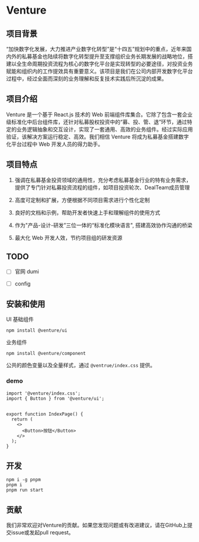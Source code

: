 ﻿# Venture

## 项目背景
“加快数字化发展，大力推进产业数字化转型”是“十四五”规划中的重点，近年来国内外的私募基金也陆续将数字化转型提升至支撑组织业务长期发展的战略地位，搭建以全生命周期投资流程为核心的数字化平台是实现转型的必要途径，对投资业务赋能和组织内的工作提效具有重要意义。该项目是我们在公司内部开发数字化平台过程中，经过全面而深刻的业务理解和反复技术实践后所沉淀的成果。
## 项目介绍

Venture 是一个基于 React.js 技术的 Web 前端组件库集合。它除了包含一套企业级标准化中后台组件库，还针对私募股权投资中的“募、投、管、退”环节，通过特定的业务逻辑抽象和交互设计，实现了一套通用、高效的业务组件。经过实际应用验证，该解决方案运行稳定、高效。我们相信 Venture 将成为私募基金搭建数字化平台过程中 Web 开发人员的得力助手。

## 项目特点
1. 强调在私募基金投资领域的通用性，充分考虑私募基金行业的特有业务需求，提供了专门针对私募投资流程的组件，如项目投资轮次、DealTeam成员管理


2. 高度可定制和扩展，方便根据不同项目需求进行个性化定制

3. 良好的文档和示例，帮助开发者快速上手和理解组件的使用方式

4. 作为"产品-设计-研发”三位一体的“标准化模块语言", 搭建高效协作沟通的桥梁

5. 最大化 Web 开发人效，节约项目组的研发资源


## TODO

- [ ] 官网 dumi
- [ ] config




## 安装和使用
UI 基础组件
```
npm install @venture/ui
```
业务组件
```
npm install @venture/component
```
公共的颜色变量以及全量样式，通过 `@ventrue/index.css` 提供。

### demo
```
import '@venture/index.css';
import { Button } from '@venture/ui';


export function IndexPage() {
  return (
    <>
      <Button>按钮</Button>
    </>
  );
}
```

## 开发
```shell
npm i -g pnpm
pnpm i
pnpm run start
```

## 贡献
我们非常欢迎对Venture的贡献。如果您发现问题或有改进建议，请在GitHub上提交issue或发起pull request。
